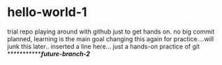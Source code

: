 # hello-world-1
trial repo
playing around with github just to get hands on.
no big commit planned, learning is the main goal
changing this again for practice....will junk this later..
inserted a line here...
just a hands-on practice of git
****************************future-branch-2*****************
